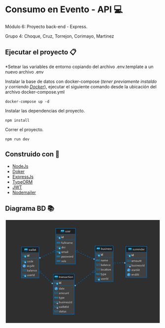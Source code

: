 # Consumo en Evento - API 💻 

Módulo 6: Proyecto back-end - Express.

Grupo 4: Choque, Cruz, Torrejon, Corimayo, Martinez

## Ejecutar el proyecto 📋

*Setear las variables de entorno copiando del archivo .env.template a un nuevo archivo .env

Instalar la base de datos con docker-compose (_tener previamente instaldo y corriendo [Docker](https://docs.docker.com/get-docker/)_),  ejecutar el siguiente comando desde la
ubicación del archivo docker-compose.yml

```
docker-compose up -d
```

Instalar las dependencias del proyecto.

```
npm install
```

Correr el proyecto.

```
npm run dev
```

## Construido con 🔧

* [NodeJs](https://nodejs.org/en)
* [Doker](https://docs.docker.com/)
* [ExpressJs](https://expressjs.com/es/)
* [TypeORM](https://typeorm.io/)
* [JWT](https://jwt.io/)
* [Nodemailer](https://nodemailer.com/)

## Diagrama BD 📚

<p align="center" >
     <img width="500" heigth="500" src="db/BD_Diagrama.png">
</p>
